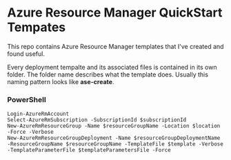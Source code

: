 # Azure Resource Manager QuickStart Tempates

This repo contains Azure Resource Manager templates that I've created and found useful.

Every deployment tempalte and its associated files is contained in its own folder. The folder name describes what the template does. Usually this naming pattern looks like **ase-create**.

### PowerShell
```
Login-AzureRmAccount
Select-AzureRmSubscription -SubscriptionId $subscriptionId
New-AzureRmResourceGroup -Name $resourceGroupName -Location $location -Force -Verbose
New-AzureRmResourceGroupDeployment -Name $resourceGroupDeploymentName -ResourceGroupName $resourceGroupName -TemplateFile $template -Verbose -TemplateParameterFile $templateParametersFile -Force
```